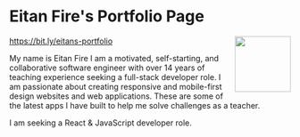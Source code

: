 # Eitan Fire's Portfolio Page 
<a href="https://bit.ly/eitans-portfolio" target="blank"><img align="right" src="https://cdn-icons-png.flaticon.com/512/943/943329.png" height="100" width="auto" /></a>

https://bit.ly/eitans-portfolio

My name is Eitan Fire I am a motivated, self-starting, and collaborative software engineer with over 14 years of teaching experience seeking a full-stack developer role. I am passionate about creating responsive and mobile-first design websites and web applications. These are some of the latest apps I have built to help me solve challenges as a teacher.

I am seeking a React & JavaScript developer role.
